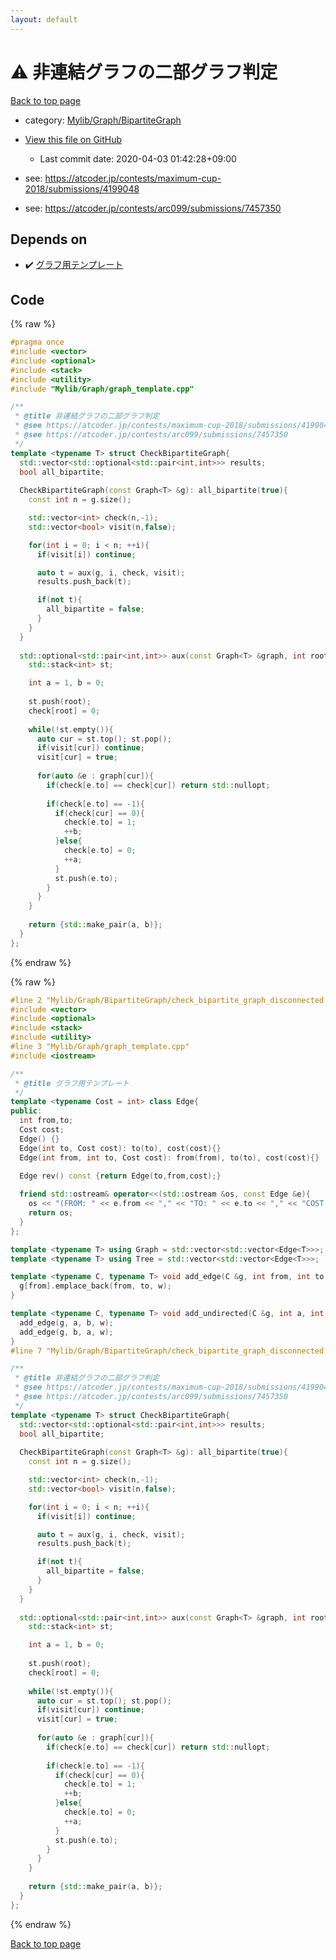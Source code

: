 ```yaml
---
layout: default
---
```


<!-- mathjax config similar to math.stackexchange -->
<script type="text/javascript" async
  src="https://cdnjs.cloudflare.com/ajax/libs/mathjax/2.7.5/MathJax.js?config=TeX-MML-AM_CHTML">
</script>
<script type="text/x-mathjax-config">
  MathJax.Hub.Config({
    TeX: { equationNumbers: { autoNumber: "AMS" }},
    tex2jax: {
      inlineMath: [ ['$','$'] ],
      processEscapes: true
    },
    "HTML-CSS": { matchFontHeight: false },
    displayAlign: "left",
    displayIndent: "2em"
  });
</script>

<script type="text/javascript" src="https://cdnjs.cloudflare.com/ajax/libs/jquery/3.4.1/jquery.min.js"></script>
<script src="https://cdn.jsdelivr.net/npm/jquery-balloon-js@1.1.2/jquery.balloon.min.js" integrity="sha256-ZEYs9VrgAeNuPvs15E39OsyOJaIkXEEt10fzxJ20+2I=" crossorigin="anonymous"></script>
<script type="text/javascript" src="../../../../assets/js/copy-button.js"></script>
<link rel="stylesheet" href="../../../../assets/css/copy-button.css" />


# :warning: 非連結グラフの二部グラフ判定

<a href="../../../../index.html">Back to top page</a>

* category: <a href="../../../../index.html#3b87eee7aef75da88610c966a8da844f">Mylib/Graph/BipartiteGraph</a>
* <a href="{{ site.github.repository_url }}/blob/master/Mylib/Graph/BipartiteGraph/check_bipartite_graph_disconnected.cpp">View this file on GitHub</a>
    - Last commit date: 2020-04-03 01:42:28+09:00


* see: <a href="https://atcoder.jp/contests/maximum-cup-2018/submissions/4199048">https://atcoder.jp/contests/maximum-cup-2018/submissions/4199048</a>
* see: <a href="https://atcoder.jp/contests/arc099/submissions/7457350">https://atcoder.jp/contests/arc099/submissions/7457350</a>


## Depends on

* :heavy_check_mark: <a href="../graph_template.cpp.html">グラフ用テンプレート</a>


## Code

<a id="unbundled"></a>
{% raw %}
```cpp
#pragma once
#include <vector>
#include <optional>
#include <stack>
#include <utility>
#include "Mylib/Graph/graph_template.cpp"

/**
 * @title 非連結グラフの二部グラフ判定
 * @see https://atcoder.jp/contests/maximum-cup-2018/submissions/4199048
 * @see https://atcoder.jp/contests/arc099/submissions/7457350
 */
template <typename T> struct CheckBipartiteGraph{
  std::vector<std::optional<std::pair<int,int>>> results;
  bool all_bipartite;
  
  CheckBipartiteGraph(const Graph<T> &g): all_bipartite(true){
    const int n = g.size();

    std::vector<int> check(n,-1);
    std::vector<bool> visit(n,false);

    for(int i = 0; i < n; ++i){
      if(visit[i]) continue;

      auto t = aux(g, i, check, visit);
      results.push_back(t);

      if(not t){
        all_bipartite = false;
      }
    }
  }
  
  std::optional<std::pair<int,int>> aux(const Graph<T> &graph, int root, std::vector<int> &check, std::vector<bool> &visit){
    std::stack<int> st;

    int a = 1, b = 0;
 
    st.push(root);
    check[root] = 0;
 
    while(!st.empty()){
      auto cur = st.top(); st.pop();
      if(visit[cur]) continue;
      visit[cur] = true;
 
      for(auto &e : graph[cur]){
        if(check[e.to] == check[cur]) return std::nullopt;
 
        if(check[e.to] == -1){
          if(check[cur] == 0){
            check[e.to] = 1;
            ++b;
          }else{
            check[e.to] = 0;
            ++a;
          }
          st.push(e.to);
        }
      }
    }
  
    return {std::make_pair(a, b)};
  }
};

```
{% endraw %}

<a id="bundled"></a>
{% raw %}
```cpp
#line 2 "Mylib/Graph/BipartiteGraph/check_bipartite_graph_disconnected.cpp"
#include <vector>
#include <optional>
#include <stack>
#include <utility>
#line 3 "Mylib/Graph/graph_template.cpp"
#include <iostream>

/**
 * @title グラフ用テンプレート
 */
template <typename Cost = int> class Edge{
public:
  int from,to;
  Cost cost;
  Edge() {}
  Edge(int to, Cost cost): to(to), cost(cost){}
  Edge(int from, int to, Cost cost): from(from), to(to), cost(cost){}

  Edge rev() const {return Edge(to,from,cost);}
  
  friend std::ostream& operator<<(std::ostream &os, const Edge &e){
    os << "(FROM: " << e.from << "," << "TO: " << e.to << "," << "COST: " << e.cost << ")";
    return os;
  }
};

template <typename T> using Graph = std::vector<std::vector<Edge<T>>>;
template <typename T> using Tree = std::vector<std::vector<Edge<T>>>;

template <typename C, typename T> void add_edge(C &g, int from, int to, T w){
  g[from].emplace_back(from, to, w);
}

template <typename C, typename T> void add_undirected(C &g, int a, int b, T w){
  add_edge(g, a, b, w);
  add_edge(g, b, a, w);
}
#line 7 "Mylib/Graph/BipartiteGraph/check_bipartite_graph_disconnected.cpp"

/**
 * @title 非連結グラフの二部グラフ判定
 * @see https://atcoder.jp/contests/maximum-cup-2018/submissions/4199048
 * @see https://atcoder.jp/contests/arc099/submissions/7457350
 */
template <typename T> struct CheckBipartiteGraph{
  std::vector<std::optional<std::pair<int,int>>> results;
  bool all_bipartite;
  
  CheckBipartiteGraph(const Graph<T> &g): all_bipartite(true){
    const int n = g.size();

    std::vector<int> check(n,-1);
    std::vector<bool> visit(n,false);

    for(int i = 0; i < n; ++i){
      if(visit[i]) continue;

      auto t = aux(g, i, check, visit);
      results.push_back(t);

      if(not t){
        all_bipartite = false;
      }
    }
  }
  
  std::optional<std::pair<int,int>> aux(const Graph<T> &graph, int root, std::vector<int> &check, std::vector<bool> &visit){
    std::stack<int> st;

    int a = 1, b = 0;
 
    st.push(root);
    check[root] = 0;
 
    while(!st.empty()){
      auto cur = st.top(); st.pop();
      if(visit[cur]) continue;
      visit[cur] = true;
 
      for(auto &e : graph[cur]){
        if(check[e.to] == check[cur]) return std::nullopt;
 
        if(check[e.to] == -1){
          if(check[cur] == 0){
            check[e.to] = 1;
            ++b;
          }else{
            check[e.to] = 0;
            ++a;
          }
          st.push(e.to);
        }
      }
    }
  
    return {std::make_pair(a, b)};
  }
};

```
{% endraw %}

<a href="../../../../index.html">Back to top page</a>

